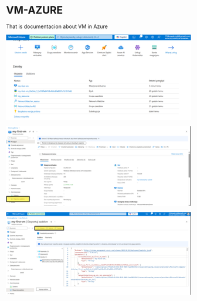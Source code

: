 # VM-AZURE
 That is documentacion about VM in Azure

![alt text](IMAGE/image.png)

![alt text](IMAGE/image1.png)

![alt text](IMAGE/image2.png)